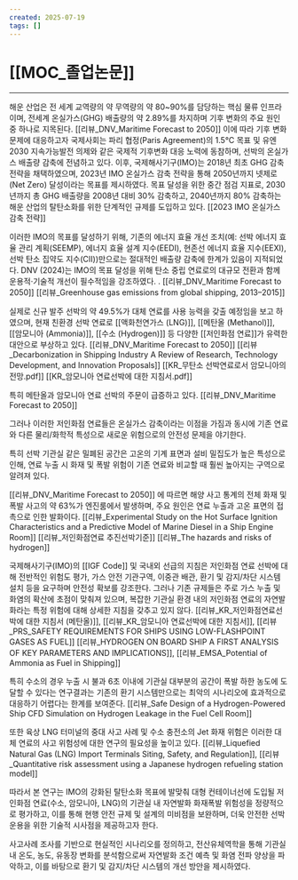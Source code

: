 ```yaml
---
created: 2025-07-19
tags: []
---
```

# [[MOC_졸업논문]]
---


해운 산업은 전 세계 교역량의 약 무역량의 약 80~90%를 담당하는 핵심 물류 인프라이며, 전세계 온실가스(GHG) 배출량의 약 2.89%를 차지하며 기후 변화의 주요 원인 중 하나로 지목된다. [[리뷰_DNV_Maritime Forecast to 2050]]
이에 따라 기후 변화 문제에 대응하고자 국제사회는 파리 협정(Paris Agreement)의 1.5°C 목표 및 유엔 2030 지속가능발전 의제와 같은 국제적 기후변화 대응 노력에 동참하며, 선박의 온실가스 배출량 감축에 전념하고 있다. 이후, 국제해사기구(IMO)는 2018년 최초 GHG 감축 전략을 채택하였으며, 2023년 IMO 온실가스 감축 전략을 통해 2050년까지 넷제로(Net Zero) 달성이라는 목표를 제시하였다. 목표 달성을 위한 중간 점검 지표로, 2030년까지 총 GHG 배출량을 2008년 대비 30% 감축하고, 2040년까지 80% 감축하는 해운 산업의 탈탄소화를 위한 단계적인 규제를 도입하고 있다. [[2023 IMO 온실가스 감축 전략]]

이러한 IMO의 목표를 달성하기 위해, 기존의 에너지 효율 개선 조치(예: 선박 에너지 효율 관리 계획(SEEMP), 에너지 효율 설계 지수(EEDI), 현존선 에너지 효율 지수(EEXI), 선박 탄소 집약도 지수(CII))만으로는 절대적인 배출량 감축에 한계가 있음이 지적되었다.  DNV (2024)는 IMO의 목표 달성을 위해 탄소 중립 연료로의 대규모 전환과 함께 운용적·기술적 개선이 필수적임을 강조하였다. . [[리뷰_DNV_Maritime Forecast to 2050]] [[리뷰_Greenhouse gas emissions from global shipping, 2013–2015]]  

실제로 신규 발주 선박의 약 49.5%가 대체 연료를 사용 능력을 갖출 예정임을 보고 하였으며,  현재 친환경 선박 연료로 [[액화천연가스 (LNG)]], [[메탄올 (Methanol)]], [[암모니아 (Ammonia)]], [[수소 (Hydrogen)]] 등 다양한 [[저인화점 연료]]가 유력한 대안으로 부상하고 있다.  [[리뷰_DNV_Maritime Forecast to 2050]] [[리뷰_Decarbonization in Shipping Industry A Review of Research, Technology Development, and Innovation Proposals]]  [[KR_무탄소 선박연료로서 암모니아의 전망.pdf]] [[KR_암모니아 연료선박에 대한 지침서.pdf]]

특히 메탄올과 암모니아 연료 선박의 주문이 급증하고 있다. [[리뷰_DNV_Maritime Forecast to 2050]]

그러나 이러한 저인화점 연료들은 온실가스 감축이라는 이점을 가짐과 동시에 기존 연료와 다른 물리/화학적 특성으로 새로운 위험으로의 안전성 문제을 야기한다. 

특히 선박 기관실 같은 밀폐된 공간은 고온의 기계 표면과 설비 밀집도가 높은 특성으로 인해, 연료 누출 시 화재 및 폭발 위험이 기존 연료와 비교할 때 훨씬 높아지는 구역으로 알려져 있다.  

[[리뷰_DNV_Maritime Forecast to 2050]] 에 따르면 해양 사고 통계의 전체 화재 및 폭발 사고의 약 63%가 엔진룸에서 발생하며, 주요 원인은 연료 누출과 고온 표면의 접촉으로 인한 발화이다. 
[[리뷰_Experimental Study on the Hot Surface Ignition Characteristics and a Predictive Model of Marine Diesel in a Ship Engine Room]]  [[리뷰_저인화점연료 추진선박기준]] [[리뷰_The hazards and risks of hydrogen]] 



국제해사기구(IMO)의 [[IGF Code]] 및 국내외 선급의 지침은 저인화점 연료 선박에 대해 전반적인 위험도 평가, 가스 안전 기관구역, 이중관 배관, 환기 및 감지/차단 시스템 설치 등을 요구하며 안전성 확보를 강조한다. 그러나 기존 규제들은 주로 가스 누출 및 화염의 확산에 초점이 맞춰져 있으며, 복잡한 기관실 환경 내의 저인화점 연료의 자연발화라는 특정 위험에 대해 상세한 지침을 갖추고 있지 않다. [[리뷰_KR_저인화점연료선박에 대한 지침서 (메탄올)]], [[리뷰_KR_암모니아 연료선박에 대한 지침서]], [[리뷰_PRS_SAFETY REQUIREMENTS FOR SHIPS USING LOW-FLASHPOINT GASES AS FUEL]] [[리뷰_HYDROGEN ON BOARD SHIP A FIRST ANALYSIS OF KEY PARAMETERS AND IMPLICATIONS]], [[리뷰_EMSA_Potential of Ammonia as Fuel in Shipping]]

특히 수소의 경우 누출 시 불과 6초 이내에 기관실 대부분의 공간이 폭발 하한 농도에 도달할 수 있다는 연구결과는 기존의 환기 시스템만으로는 최악의 시나리오에 효과적으로 대응하기 어렵다는 한계를 보여준다. [[리뷰_Safe Design of a Hydrogen-Powered Ship CFD Simulation on Hydrogen Leakage in the Fuel Cell Room]]

또한 육상 LNG 터미널의 중대 사고 사례 및 수소 충전소의 Jet 화재 위험은 이러한 대체 연료의 사고 위험성에 대한 연구의 필요성을 높이고 있다. [[리뷰_Liquefied Natural Gas (LNG) Import Terminals Siting, Safety, and Regulation]], [[리뷰_Quantitative risk assessment using a Japanese hydrogen refueling station model]]

따라서 본 연구는 IMO의 강화된 탈탄소화 목표에 발맞춰 대형 컨테이너선에 도입될 저인화점 연료(수소, 암모니아, LNG)의 기관실 내 자연발화 화재폭발 위험성을 정량적으로 평가하고, 이를 통해 현행 안전 규제 및 설계의 미비점을 보완하며, 더욱 안전한 선박 운용을 위한 기술적 시사점을 제공하고자 한다. 

사고사례 조사를 기반으로 현실적인 시나리오를 정의하고, 전산유체역학을 통해 기관실 내 온도, 농도, 유동장 변화를 분석함으로써 자연발화 조건 예측 및 화염 전파 양상을 파악하고, 이를 바탕으로 환기 및 감지/차단 시스템의 개선 방안을 제시하였다. 



